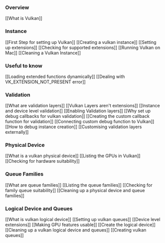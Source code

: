 ### Overview
[[What is Vulkan]]
### Instance
[[First Step for setting up Vulkan]]
[[Creating a vulkan instance]]
[[Setting up extensions]]
[[Checking for supported extensions]]
[[Running Vulkan on Mac]]
[[Cleaning a Vulkan Instance]]
### Useful to know
[[Loading extended functions dynamically]]
[[Dealing with VK_EXTENSION_NOT_PRESENT error]]
### Validation
[[What are validation layers]]
[[Vulkan Layers aren't extensions]]
[[Instance and device level validation]]
[[Enabling Validation layers]]
[[Why set up debug callbacks for vulkan validation]]
[[Creating the custom callback function for validation]]
[[Connecting custom debug function to Vulkan]]
[[How to debug instance creation]]
[[Customising validation layers externally]]
### Physical Device
[[What is a vulkan physical device]]
[[Listing the GPUs in Vulkan]]
[[Checking for hardware suitability]]
### Queue Families
[[What are queue families]]
[[Listing the queue families]]
[[Checking for family queue suitability]]
[[Cleaning up a physical device and queue families]]
### Logical Device and Queues
[[What is vulkan logical device]]
[[Setting up vulkan queues]]
[[Device level extensions]]
[[Making GPU features usable]]
[[Create the logical device]]
[[Cleaning up a vulkan logical device and queues]]
[[Creating vulkan queues]]
